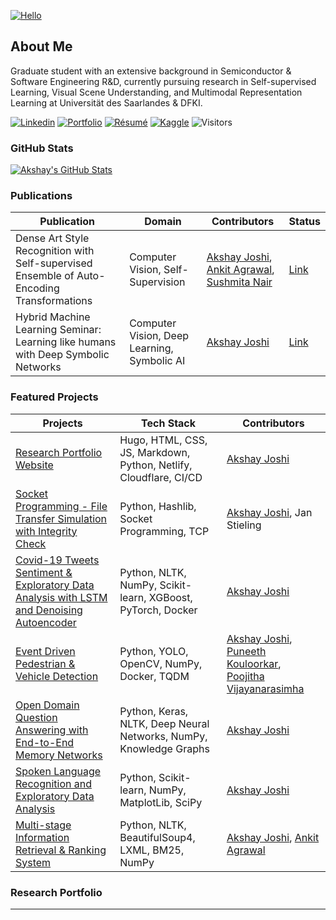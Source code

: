 [<img src="https://github.com/akshayjoshii/akshayjoshii/raw/master/assets/neural_logo.gif" alt="Hello" title="Hello"/>](https://akshayjoshi.tech)


## About Me
Graduate student with an extensive background in Semiconductor & Software Engineering R&D, currently pursuing research in Self-supervised Learning, Visual Scene Understanding, and Multimodal Representation Learning at Universität des Saarlandes & DFKI.

[![Linkedin](https://img.shields.io/badge/-LinkedIn-222222?style=flat-square&logo=Linkedin&logoColor=white)](https://www.linkedin.com/in/akshayjoshi56/)
[![Portfolio](https://img.shields.io/badge/Research%20Portfolio-%20-red)](https://akshayjoshi.tech/)
[![Résumé](https://img.shields.io/badge/Résumé%2FCV-%20-brightgreen)](http://cv.akshayjoshi.tech)
[![Kaggle](https://img.shields.io/badge/Kaggle-%20-blue)](https://www.kaggle.com/akshay560)
![Visitors](https://visitor-badge.glitch.me/badge?page_id=akshayjoshii.visitor-badge)

### GitHub Stats
<!-- <a href="https://github.com/akshayjoshii">
  <img align="center" src="https://github-readme-stats.vercel.app/api/top-langs/?username=akshayjoshii&layout=compact&title_color=ffffff&text_color=c9cacc&icon_color=2bbc8a&bg_color=1d1f21" alt="Akshay's Programming Language Stats" />
</a> -->
<a href="https://github.com/akshayjoshii">
  <img align="center" src="https://github-readme-stats.vercel.app/api?username=akshayjoshii&show_icons=true&line_height=27&hide=contribs,prs,issues&count_private=true&title_color=ffffff&text_color=c9cacc&icon_color=2bbc8a&bg_color=1d1f21" alt="Akshay's GitHub Stats" />
</a>

### Publications
|   Publication | Domain  | Contributors    |   Status  |
|-----------------|---------|-----------------|-----------|
|   Dense Art Style Recognition with Self-supervised Ensemble of Auto-Encoding Transformations  |   Computer Vision, Self-Supervision |   [Akshay Joshi](https://akshayjoshi.tech/), [Ankit Agrawal](https://github.com/123ankitagr), [Sushmita Nair](https://github.com/sushmita-nair) |   [Link](https://arxiv.org/abs/2012.03377) |
|   Hybrid Machine Learning Seminar: Learning like humans with Deep Symbolic Networks  |   Computer Vision, Deep Learning, Symbolic AI |   [Akshay Joshi](https://akshayjoshi.tech/) |   [Link](https://github.com/akshayjoshii/learning_like_humans) |

### Featured Projects
|   Projects    |   Tech Stack  |   Contributors    |
|---------------|---------------|-------------------|
|   [Research Portfolio Website](https://github.com/akshayjoshii/akshayjoshii.github.io)    |   Hugo, HTML, CSS, JS, Markdown, Python, Netlify, Cloudflare, CI/CD   |   [Akshay Joshi](https://akshayjoshi.tech/)   |
|   [Socket Programming - File Transfer Simulation with Integrity Check](https://github.com/akshayjoshii/socket_programming)    |   Python, Hashlib, Socket Programming, TCP   |   [Akshay Joshi](https://akshayjoshi.tech/), Jan Stieling   |
|   [Covid-19 Tweets Sentiment & Exploratory Data Analysis with LSTM and Denoising Autoencoder](https://github.com/akshayjoshii/COVID19-Tweet-Sentiment-Analysis-and-EDA)   |   Python, NLTK, NumPy, Scikit-learn, XGBoost, PyTorch, Docker |   [Akshay Joshi](https://akshayjoshi.tech/)   |
|   [Event Driven Pedestrian & Vehicle Detection](https://github.com/akshayjoshii/Event-Driven-Pedestrian-Vehicle-Detection)  |   Python, YOLO, OpenCV, NumPy, Docker, TQDM   |   [Akshay Joshi](https://akshayjoshi.tech/), [Puneeth Kouloorkar](https://github.com/PuneethKouloorkar), [Poojitha Vijayanarasimha](https://github.com/Poojithavijay) |
|   [Open Domain Question Answering with End-to-End Memory Networks](https://github.com/akshayjoshii/Open_Domain_Question_Answering)    |   Python, Keras, NLTK, Deep Neural Networks, NumPy, Knowledge Graphs  |   [Akshay Joshi](https://akshayjoshi.tech/)   |
|   [Spoken Language Recognition and Exploratory Data Analysis](https://github.com/akshayjoshii/Speech-Recognition) |   Python, Scikit-learn, NumPy, MatplotLib, SciPy  |   [Akshay Joshi](https://akshayjoshi.tech/)   |
|   [Multi-stage Information Retrieval & Ranking System](https://github.com/akshayjoshii/Statistical-NLP-Information-Retrieval-Project)  |  Python, NLTK, BeautifulSoup4, LXML, BM25, NumPy |   [Akshay Joshi](https://akshayjoshi.tech/), [Ankit Agrawal](https://github.com/123ankitagr)   |


### Research Portfolio
<!-- [![Akshay](site_screenshot.png)](https://akshayjoshi.tech) -->

---
